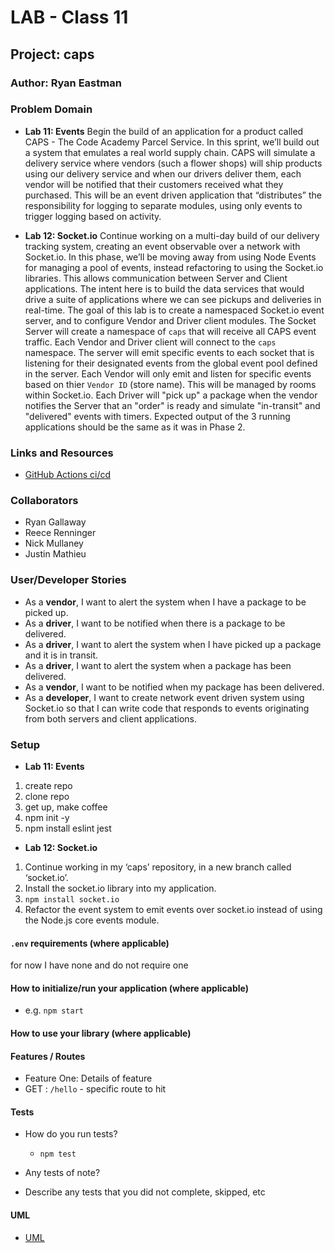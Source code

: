 # LAB - Class 11

## Project: caps

### Author: Ryan Eastman

### Problem Domain

- **Lab 11: Events**
Begin the build of an application for a product called CAPS - The Code Academy Parcel Service. In this sprint, we’ll build out a system that emulates a real world supply chain. CAPS will simulate a delivery service where vendors (such a flower shops) will ship products using our delivery service and when our drivers deliver them, each vendor will be notified that their customers received what they purchased.
This will be an event driven application that “distributes” the responsibility for logging to separate modules, using only events to trigger logging based on activity.

- **Lab 12: Socket.io**
Continue working on a multi-day build of our delivery tracking system, creating an event observable over a network with Socket.io.
In this phase, we’ll be moving away from using Node Events for managing a pool of events, instead refactoring to using the Socket.io libraries. This allows communication between Server and Client applications.
The intent here is to build the data services that would drive a suite of applications where we can see pickups and deliveries in real-time.
The goal of this lab is to create a namespaced Socket.io event server, and to configure Vendor and Driver client modules.
The Socket Server will create a namespace of `caps` that will receive all CAPS event traffic.
Each Vendor and Driver client will connect to the `caps` namespace.
The server will emit specific events to each socket that is listening for their designated events from the global event pool defined in the server.
Each Vendor will only emit and listen for specific events based on thier `Vendor ID` (store name). This will be managed by rooms within Socket.io.
Each Driver will "pick up" a package when the vendor notifies the Server that an "order" is ready and simulate "in-transit" and "delivered" events with timers.
Expected output of the 3 running applications should be the same as it was in Phase 2.

### Links and Resources

- [GitHub Actions ci/cd](https://github.com/DocHolliday13x/caps/actions)
<!-- - [back-end server url](http://xyz.com) (when applicable)
- [front-end application](http://xyz.com) (when applicable) -->

### Collaborators

- Ryan Gallaway
- Reece Renninger
- Nick Mullaney
- Justin Mathieu

### User/Developer Stories

- As a **vendor**, I want to alert the system when I have a package to be picked up.
- As a **driver**, I want to be notified when there is a package to be delivered.
- As a **driver**, I want to alert the system when I have picked up a package and it is in transit.
- As a **driver**, I want to alert the system when a package has been delivered.
- As a **vendor**, I want to be notified when my package has been delivered.
- As a **developer**, I want to create network event driven system using Socket.io so that I can write code that responds to events originating from both servers and client applications.

### Setup

- **Lab 11: Events**

1. create repo
2. clone repo
3. get up, make coffee
4. npm init -y
5. npm install eslint jest

- **Lab 12: Socket.io**

1. Continue working in my ‘caps’ repository, in a new branch called ‘socket.io’.
2. Install the socket.io library into my application.
3. `npm install socket.io`
4. Refactor the event system to emit events over socket.io instead of using the Node.js core events module.

#### `.env` requirements (where applicable)

for now I have none and do not require one

#### How to initialize/run your application (where applicable)

- e.g. `npm start`

#### How to use your library (where applicable)

#### Features / Routes

- Feature One: Details of feature
- GET : `/hello` - specific route to hit

#### Tests

- How do you run tests?
  - `npm test`
- Any tests of note?

- Describe any tests that you did not complete, skipped, etc

#### UML

- [UML](./assets/lab11UML.png)
